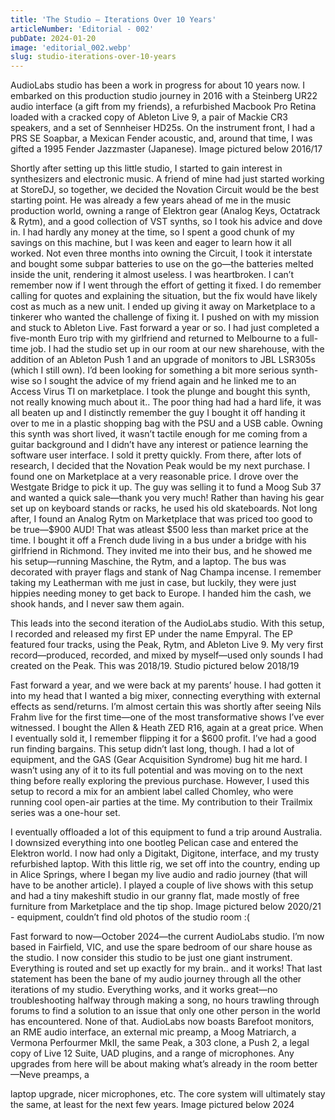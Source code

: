 ```yaml
---
title: 'The Studio — Iterations Over 10 Years'
articleNumber: 'Editorial - 002'
pubDate: 2024-01-20
image: 'editorial_002.webp'
slug: studio-iterations-over-10-years
---
```


AudioLabs studio has been a work in progress for about 10 years now.
I embarked on this production studio journey in 2016 with a Steinberg UR22 audio interface (a gift
from my friends), a refurbished Macbook Pro Retina loaded with a cracked copy of Ableton Live 9, a
pair of Mackie CR3 speakers, and a set of Sennheiser HD25s.
On the instrument front, I had a PRS SE Soapbar, a Mexican Fender acoustic, and, around that
time, I was gifted a 1995 Fender Jazzmaster (Japanese).
Image pictured below 2016/17

Shortly after setting up this little studio, I started to gain interest in synthesizers and electronic music.
A friend of mine had just started working at StoreDJ, so together, we decided the Novation Circuit
would be the best starting point. He was already a few years ahead of me in the music production
world, owning a range of Elektron gear (Analog Keys, Octatrack & Rytm), and a good collection of
VST synths, so I took his advice and dove in.
I had hardly any money at the time, so I spent a good chunk of my savings on this machine, but I
was keen and eager to learn how it all worked.
Not even three months into owning the Circuit, I took it interstate and bought some subpar batteries
to use on the go—the batteries melted inside the unit, rendering it almost useless.
I was heartbroken.
I can’t remember now if I went through the effort of getting it fixed. I do remember calling for quotes
and explaining the situation, but the fix would have likely cost as much as a new unit. I ended up
giving it away on Marketplace to a tinkerer who wanted the challenge of fixing it. I pushed on with my
mission and stuck to Ableton Live.
Fast forward a year or so. I had just completed a five-month Euro trip with my girlfriend and returned
to Melbourne to a full-time job. I had the studio set up in our room at our new sharehouse, with the
addition of an Ableton Push 1 and an upgrade of monitors to JBL LSR305s (which I still own). I’d
been looking for something a bit more serious synth-wise so I sought the advice of my friend again
and he linked me to an Access Virus TI on marketplace.
I took the plunge and bought this synth, not really knowing much about it.. The poor thing had had a
hard life, it was all beaten up and I distinctly remember the guy I bought it off handing it over to me in
a plastic shopping bag with the PSU and a USB cable.
Owning this synth was short lived, it wasn’t tactile enough for me coming from a guitar background
and I didn’t have any interest or patience learning the software user interface. I sold it pretty quickly.
From there, after lots of research, I decided that the Novation Peak would be my next purchase.
I found one on Marketplace at a very reasonable price. I drove over the Westgate Bridge to pick it
up. The guy was selling it to fund a Moog Sub 37 and wanted a quick sale—thank you very much!
Rather than having his gear set up on keyboard stands or racks, he used his old skateboards.
Not long after, I found an Analog Rytm on Marketplace that was priced too good to be true—$900
AUD! That was atleast $500 less than market price at the time.
I bought it off a French dude living in a bus under a bridge with his girlfriend in Richmond.
They invited me into their bus, and he showed me his setup—running Maschine, the Rytm, and a
laptop. The bus was decorated with prayer flags and stank of Nag Champa incense.
I remember taking my Leatherman with me just in case, but luckily, they were just hippies needing
money to get back to Europe. I handed him the cash, we shook hands, and I never saw them again.

This leads into the second iteration of the AudioLabs studio. With this setup, I recorded and released
my first EP under the name Empyral. The EP featured four tracks, using the Peak, Rytm, and
Ableton Live 9. My very first record—produced, recorded, and mixed by myself—used only sounds I
had created on the Peak. This was 2018/19.
Studio pictured below 2018/19

Fast forward a year, and we were back at my parents’ house. I had gotten it into my head that I
wanted a big mixer, connecting everything with external effects as send/returns. I’m almost certain
this was shortly after seeing Nils Frahm live for the first time—one of the most transformative shows
I’ve ever witnessed.
I bought the Allen & Heath ZED R16, again at a great price. When I eventually sold it, I remember
flipping it for a $600 profit. I’ve had a good run finding bargains.
This setup didn’t last long, though. I had a lot of equipment, and the GAS (Gear Acquisition
Syndrome) bug hit me hard. I wasn’t using any of it to its full potential and was moving on to the next
thing before really exploring the previous purchase. However, I used this setup to record a mix for an
ambient label called Chomley, who were running cool open-air parties at the time. My contribution to
their Trailmix series was a one-hour set.

I eventually offloaded a lot of this equipment to fund a trip around Australia. I downsized everything
into one bootleg Pelican case and entered the Elektron world. I now had only a Digitakt, Digitone,
interface, and my trusty refurbished laptop. With this little rig, we set off into the country, ending up in
Alice Springs, where I began my live audio and radio journey (that will have to be another article). I
played a couple of live shows with this setup and had a tiny makeshift studio in our granny flat, made
mostly of free furniture from Marketplace and the tip shop.
Image pictured below 2020/21 - equipment, couldn’t find old photos of the studio room :(

Fast forward to now—October 2024—the current AudioLabs studio. I’m now based in Fairfield, VIC,
and use the spare bedroom of our share house as the studio. I now consider this studio to be just
one giant instrument.
Everything is routed and set up exactly for my brain.. and it works!
That last statement has been the bane of my audio journey through all the other iterations of my
studio. Everything works, and it works great—no troubleshooting halfway through making a song, no
hours trawling through forums to find a solution to an issue that only one other person in the world
has encountered. None of that.
AudioLabs now boasts Barefoot monitors, an RME audio interface, an external mic preamp, a Moog
Matriarch, a Vermona Perfourmer MkII, the same Peak, a 303 clone, a Push 2, a legal copy of Live
12 Suite, UAD plugins, and a range of microphones.
Any upgrades from here will be about making what’s already in the room better—Neve preamps, a

laptop upgrade, nicer microphones, etc. The core system will ultimately stay the same, at least for
the next few years.
Image pictured below 2024